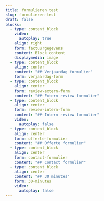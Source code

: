 ```yaml
---
title: formulieren test
slug: formulieren-test
draft: false
blocks:
  - type: content_block
    video:
      autoplay: true
    align: right
    form: factuurgegevens
    content: Block content
    displaymedia: image
  - type: content_block
    align: center
    content: "## Verjaardag formulier"
    form: verjaardag-form
  - type: content_block
    align: center
    form: review-extern-form
    content: "## Extern review formulier"
  - type: content_block
    align: center
    form: review-intern-form
    content: "## Intern review formulier"
    video:
      autoplay: false
  - type: content_block
    align: center
    form: offerte-formulier
    content: "## Offerte formulier"
  - type: content_block
    align: center
    form: contact-formulier
    content: "## Contact formulier"
  - type: content_block
    align: center
    content: "## 30 minutes"
    form: 30-minutes
    video:
      autoplay: false
---
```

